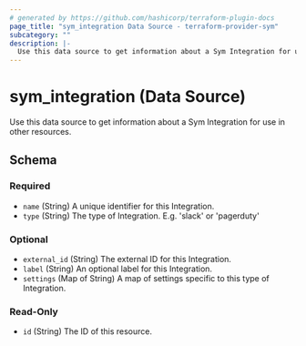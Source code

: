 ```yaml
---
# generated by https://github.com/hashicorp/terraform-plugin-docs
page_title: "sym_integration Data Source - terraform-provider-sym"
subcategory: ""
description: |-
  Use this data source to get information about a Sym Integration for use in other resources.
---
```


# sym_integration (Data Source)

Use this data source to get information about a Sym Integration for use in other resources.



<!-- schema generated by tfplugindocs -->
## Schema

### Required

- `name` (String) A unique identifier for this Integration.
- `type` (String) The type of Integration. E.g. 'slack' or 'pagerduty'

### Optional

- `external_id` (String) The external ID for this Integration.
- `label` (String) An optional label for this Integration.
- `settings` (Map of String) A map of settings specific to this type of Integration.

### Read-Only

- `id` (String) The ID of this resource.


